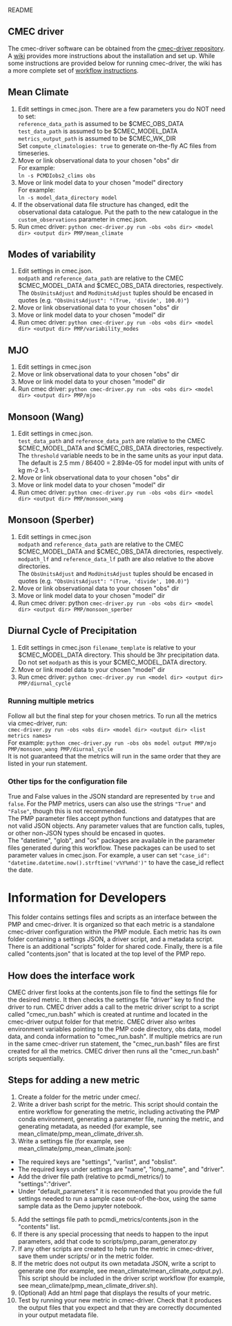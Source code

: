 README
## CMEC driver
The cmec-driver software can be obtained from the [cmec-driver repository](https://github.com/cmecmetrics/cmec-driver). A [wiki](https://github.com/cmecmetrics/cmec-driver/wiki) provides more instructions about the installation and set up. While some instructions are provided below for running cmec-driver, the wiki has a more complete set of [workflow instructions](https://github.com/cmecmetrics/cmec-driver/wiki/PCMDI-Metrics-Package). 

## Mean Climate
1. Edit settings in cmec.json.
    There are a few parameters you do NOT need to set:  
        `reference_data_path` is assumed to be $CMEC_OBS_DATA  
        `test_data_path` is assumed to be $CMEC_MODEL_DATA  
        `metrics_output_path` is assumed to be $CMEC_WK_DIR  
        Set `compute_climatologies: true` to generate on-the-fly AC files from timeseries.
2. Move or link observational data to your chosen "obs" dir  
    For example:  
    `ln -s PCMDIobs2_clims obs`  
3. Move or link model data to your chosen "model" directory  
    For example:  
    `ln -s model_data_directory model`  
4. If the observational data file structure has changed, edit the observational data catalogue. Put the path to the new catalogue in the `custom_observations` parameter in cmec.json.  
5. Run cmec driver: `python cmec-driver.py run -obs <obs dir> <model dir> <output dir> PMP/mean_climate`  

## Modes of variability  
1. Edit settings in cmec.json.  
    `modpath` and `reference_data_path` are relative to the CMEC $CMEC_MODEL_DATA and $CMEC_OBS_DATA directories, respectively.  
    The `ObsUnitsAdjust` and `ModUnitsAdjust` tuples should be encased in quotes (e.g. `"ObsUnitsAdjust": "(True, 'divide', 100.0)"`)  
2. Move or link observational data to your chosen "obs" dir  
3. Move or link model data to your chosen "model" dir   
4. Run cmec driver: `python cmec-driver.py run -obs <obs dir> <model dir> <output dir> PMP/variability_modes`  

## MJO
1. Edit settings in cmec.json  
2. Move or link observational data to your chosen "obs" dir  
3. Move or link model data to your chosen "model" dir  
4. Run cmec driver: `python cmec-driver.py run -obs <obs dir> <model dir> <output dir> PMP/mjo`  

## Monsoon (Wang)
1. Edit settings in cmec.json.  
    `test_data_path` and `reference_data_path` are relative to the CMEC $CMEC_MODEL_DATA and $CMEC_OBS_DATA directories, respectively.  
    The `threshold` variable needs to be in the same units as your input data. The default is 2.5 mm / 86400 = 2.894e-05 for model input with  units of kg m-2 s-1.  
2. Move or link observational data to your chosen "obs" dir  
3. Move or link model data to your chosen "model" dir  
4. Run cmec driver: `python cmec-driver.py run -obs <obs dir> <model dir> <output dir> PMP/monsoon_wang` 

## Monsoon (Sperber)
1. Edit settings in cmec.json  
    `modpath` and `reference_data_path` are relative to the CMEC $CMEC_MODEL_DATA and $CMEC_OBS_DATA directories, respectively.  
    `modpath_lf` and `reference_data_lf` path are also relative to the above directories.  
    The `ObsUnitsAdjust` and `ModUnitsAdjust` tuples should be encased in quotes (e.g. `"ObsUnitsAdjust": "(True, 'divide', 100.0)"`)  
3. Move or link observational data to your chosen "obs" dir  
4. Move or link model data to your chosen "model" dir  
5. Run cmec driver: python `cmec-driver.py run -obs <obs dir> <model dir> <output dir> PMP/monsoon_sperber`  

## Diurnal Cycle of Precipitation
1. Edit settings in cmec.json
    `filename_template` is relative to your $CMEC_MODEL_DATA directory. This should be 3hr precipitation data.  
    Do not set `modpath` as this is your $CMEC_MODEL_DATA directory.
2. Move or link model data to your chosen "model" dir   
3. Run cmec driver: `python cmec-driver.py run <model dir> <output dir> PMP/diurnal_cycle`  

### Running multiple metrics
Follow all but the final step for your chosen metrics. To run all the metrics via cmec-driver, run:  
`cmec-driver.py run -obs <obs dir> <model dir> <output dir> <list metrics names>`  
For example:
`python cmec-driver.py run -obs obs model output PMP/mjo PMP/monsoon_wang PMP/diurnal_cycle`   
It is not guaranteed that the metrics will run in the same order that they are listed in your run statement. 

### Other tips for the configuration file
True and False values in the JSON standard are represented by `true` and `false`. For the PMP metrics, users can also use the strings `"True"` and `"False"`, though this is not recommended.  
The PMP parameter files accept python functions and datatypes that are not valid JSON objects. Any parameter values that are function calls, tuples, or other non-JSON types should be encased in quotes.  
The "datetime", "glob", and "os" packages are available in the parameter files generated during this workflow. These packages can be used to set parameter values in cmec.json. For example, a user can set `"case_id": "datetime.datetime.now().strftime('v%Y%m%d')"` to have the case_id reflect the date.    

# Information for Developers
This folder contains settings files and scripts as an interface between the PMP and cmec-driver. It is organized so that each metric is a standalone cmec-driver configuration within the PMP module. Each metric has its own folder containing a settings JSON, a driver script, and a metadata script. There is an additional "scripts" folder for shared code. Finally, there is a file called "contents.json" that is located at the top level of the PMP repo.

## How does the interface work
CMEC driver first looks at the contents.json file to find the settings file for the desired metric. It then checks the settings file "driver" key to find the driver to run. CMEC driver adds a call to the metric driver script to a script called "cmec_run.bash" which is created at runtime and located in the cmec-driver output folder for that metric. CMEC driver also writes environment variables pointing to the PMP code directory, obs data, model data, and conda information to "cmec_run.bash". If multiple metrics are run in the same cmec-driver run statement, the "cmec_run.bash" files are first created for all the metrics. CMEC driver then runs all the "cmec_run.bash" scripts sequentially.

## Steps for adding a new metric
1. Create a folder for the metric under cmec/.
2. Write a driver bash script for the metric. This script should contain the entire workflow for generating the metric, including activating the PMP conda environment, generating a parameter file, running the metric, and generating metadata, as needed (for example, see mean_climate/pmp_mean_climate_driver.sh. 
3. Write a settings file (for example, see mean_climate/pmp_mean_climate.json):
- The required keys are "settings", "varlist", and "obslist".
- The required keys under settings are "name", "long_name", and "driver".
- Add the driver file path (relative to pcmdi_metrics/) to "settings":"driver".
- Under "default_parameters" it is recommended that you provide the full settings needed to run a sample case out-of-the-box, using the same sample data as the Demo jupyter notebook.
5. Add the settings file path to pcmdi_metrics/contents.json in the "contents" list.
6. If there is any special processing that needs to happen to the input parameters, add that code to scripts/pmp_param_generator.py
7. If any other scripts are created to help run the metric in cmec-driver, save them under scripts/ or in the metric folder.
8. If the metric does not output its own metadata JSON, write a script to generate one (for example, see mean_climate/mean_climate_output.py). This script should be included in the driver script workflow (for example, see mean_climate/pmp_mean_climate_driver.sh).  
9. (Optional) Add an html page that displays the results of your metric.
10. Test by running your new metric in cmec-driver. Check that it produces the output files that you expect and that they are correctly documented in your output metadata file.
